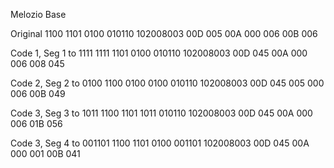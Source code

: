 Melozio Base

Original
1100 1101 0100 010110
102008003 00D 005 00A 000 006 00B 006

Code 1, Seg 1 to 1111
1111 1101 0100 010110
102008003 00D 045 00A 000 006 008 045

Code 2, Seg 2 to 0100
1100 0100 0100 010110
102008003 00D 045 005 000 006 00B 049

Code 3, Seg 3 to 1011
1100 1101 1011 010110
102008003 00D 045 00A 000 006 01B 056

Code 3, Seg 4 to 001101
1100 1101 0100 001101
102008003 00D 045 00A 000 001 00B 041